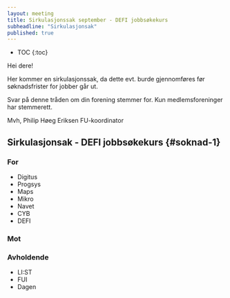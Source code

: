 ```yaml
---
layout: meeting
title: Sirkulasjonssak september - DEFI jobbsøkekurs
subheadline: "Sirkulasjonsak"
published: true
---
```


* TOC
{:toc}

Hei dere!

Her kommer en sirkulasjonssak, da dette evt. burde gjennomføres før søknadsfrister for jobber går ut.

Svar på denne tråden om din forening stemmer for. Kun medlemsforeninger har stemmerett.

Mvh,
Philip Høeg Eriksen
FU-koordinator

## Sirkulasjonsak - DEFI jobbsøkekurs {#soknad-1}

### For

* Digitus
* Progsys
* Maps
* Mikro
* Navet
* CYB
* DEFI

### Mot

### Avholdende

* LI:ST
* FUI
* Dagen
